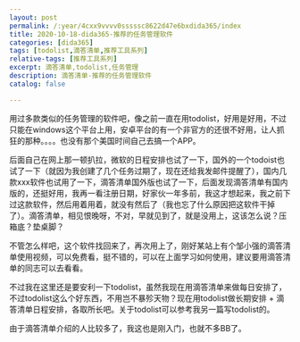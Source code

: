 ```yaml
---
layout: post
permalink: /:year/4cxx9vvvv0sssssc8622d47e6bxdida365/index
title: 2020-10-18-dida365-推荐的任务管理软件
categories: [dida365]
tags: [todolist,滴答清单,推荐工具系列]
relative-tags: [推荐工具系列]
excerpt: 滴答清单,todolist,任务管理
description: 滴答清单-推荐的任务管理软件
catalog: false

---
```




用过多款类似的任务管理的软件吧，像之前一直在用todolist，好用是好用，不过只能在windows这个平台上用，安卓平台的有一个非官方的还很不好用，让人抓狂的那种。。。。也没有那个美国时间自己去搞一个APP。



后面自己在网上那一顿扒拉，微软的日程安排也试了一下，国外的一个todoist也试了一下（就因为我创建了几个任务过期了，现在还给我发邮件提醒了），国内几款xxx软件也试用了一下，滴答清单国外版也试了一下，后面发现滴答清单有国内版的，还挺好用，我再一看注册日期，好家伙一年多前，我这才想起来，我之前下过这款软件，然后用着用着，就没有然后了（我也忘了什么原因把这软件干掉了）。滴答清单，相见恨晚呀，不对，早就见到了，就是没用上，这该怎么说？压箱底？垫桌脚？



不管怎么样吧，这个软件找回来了，再次用上了，刚好某站上有个邹小强的滴答清单使用视频，可以免费看，挺不错的，可以在上面学习如何使用，建议要用滴答清单的同志可以去看看。

不过我在这里还是要安利一下todolist，虽然我现在用滴答清单来做每日安排了，不过todolist这么个好东西，不用岂不暴殄天物？现在用todolist做长期安排 + 滴答清单日程安排，各取所长吧。关于todolist可以参考我另一篇写todolist的。


由于滴答清单介绍的人比较多了，我这也是刚入门，也就不多BB了。
